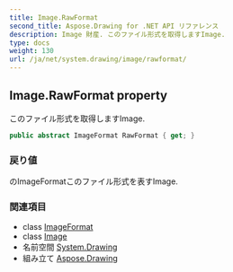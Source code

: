 ```yaml
---
title: Image.RawFormat
second_title: Aspose.Drawing for .NET API リファレンス
description: Image 財産. このファイル形式を取得しますImage.
type: docs
weight: 130
url: /ja/net/system.drawing/image/rawformat/
---
```

## Image.RawFormat property

このファイル形式を取得しますImage.

```csharp
public abstract ImageFormat RawFormat { get; }
```

### 戻り値

のImageFormatこのファイル形式を表すImage.

### 関連項目

* class [ImageFormat](../../../system.drawing.imaging/imageformat/)
* class [Image](../)
* 名前空間 [System.Drawing](../../image/)
* 組み立て [Aspose.Drawing](../../../)


